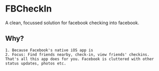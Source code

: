 FBCheckIn
=========

A clean, focussed solution for facebook checking into facebook.

Why?
---

	1. Because Facebook's native iOS app is 
	2. Focus: Find friends nearby, check-in, view friends' checkins. That's all this app does for you. Facebook is cluttered with other status updates, photos etc.
